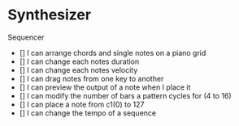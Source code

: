# Synthesizer

Sequencer
- [] I can arrange chords and single notes on a piano grid
- [] I can change each notes duration
- [] I can change each notes velocity
- [] I can drag notes from one key to another
- [] I can preview the output of a note when I place it
- [] I can modify the number of bars a pattern cycles for (4 to 16)
- [] I can place a note from c1(0) to 127
- [] I can change the tempo of a sequence
